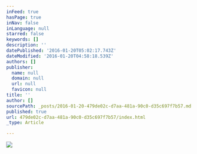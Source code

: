```yaml
---
inFeed: true
hasPage: true
inNav: false
inLanguage: null
starred: false
keywords: []
description: ''
datePublished: '2016-01-20T05:02:17.743Z'
dateModified: '2016-01-20T04:58:18.539Z'
authors: []
publisher:
  name: null
  domain: null
  url: null
  favicon: null
title: ''
author: []
sourcePath: _posts/2016-01-20-479de02c-d7aa-481a-90c0-d35c697f7b57.md
published: true
url: 479de02c-d7aa-481a-90c0-d35c697f7b57/index.html
_type: Article

---
```

![](https://the-grid-user-content.s3-us-west-2.amazonaws.com/4e37d485-aebc-4620-a017-cda6965bd910.jpg)